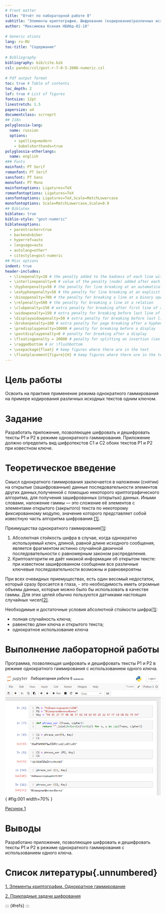 ```yaml
---
# Front matter
title: "Отчёт по лабораторной работе 8"
subtitle: "Элементы криптографии. Шифрование (кодирование)различных исходных текстов одним ключом"
author: "Максимова Ксения НБИбд-02-18"

# Generic otions
lang: ru-RU
toc-title: "Содержание"

# Bibliography
bibliography: bib/cite.bib
csl: pandoc/csl/gost-r-7-0-5-2008-numeric.csl

# Pdf output format
toc: true # Table of contents
toc_depth: 2
lof: true # List of figures
fontsize: 12pt
linestretch: 1.5
papersize: a4
documentclass: scrreprt
## I18n
polyglossia-lang:
  name: russian
  options:
	- spelling=modern
	- babelshorthands=true
polyglossia-otherlangs:
  name: english
### Fonts
mainfont: PT Serif
romanfont: PT Serif
sansfont: PT Sans
monofont: PT Mono
mainfontoptions: Ligatures=TeX
romanfontoptions: Ligatures=TeX
sansfontoptions: Ligatures=TeX,Scale=MatchLowercase
monofontoptions: Scale=MatchLowercase,Scale=0.9
## Biblatex
biblatex: true
biblio-style: "gost-numeric"
biblatexoptions:
  - parentracker=true
  - backend=biber
  - hyperref=auto
  - language=auto
  - autolang=other*
  - citestyle=gost-numeric
## Misc options
indent: true
header-includes:
  - \linepenalty=10 # the penalty added to the badness of each line within a paragraph (no associated penalty node) Increasing the value makes tex try to have fewer lines in the paragraph.
  - \interlinepenalty=0 # value of the penalty (node) added after each line of a paragraph.
  - \hyphenpenalty=50 # the penalty for line breaking at an automatically inserted hyphen
  - \exhyphenpenalty=50 # the penalty for line breaking at an explicit hyphen
  - \binoppenalty=700 # the penalty for breaking a line at a binary operator
  - \relpenalty=500 # the penalty for breaking a line at a relation
  - \clubpenalty=150 # extra penalty for breaking after first line of a paragraph
  - \widowpenalty=150 # extra penalty for breaking before last line of a paragraph
  - \displaywidowpenalty=50 # extra penalty for breaking before last line before a display math
  - \brokenpenalty=100 # extra penalty for page breaking after a hyphenated line
  - \predisplaypenalty=10000 # penalty for breaking before a display
  - \postdisplaypenalty=0 # penalty for breaking after a display
  - \floatingpenalty = 20000 # penalty for splitting an insertion (can only be split footnote in standard LaTeX)
  - \raggedbottom # or \flushbottom
  - \usepackage{float} # keep figures where there are in the text
  - \floatplacement{figure}{H} # keep figures where there are in the text
---
```


# Цель работы

Освоить на практике применение режима однократного гаммирования на примере кодирования различных исходных текстов одним ключом.

# Задание

Разработать приложение, позволяющее шифровать и дешифровать тексты P1 и P2 в режиме однократного гаммирования. 
Приложение должно определить вид шифротекстов C1 и C2 обоих текстов P1 и P2 при известном ключе.

# Теоретическое введение

Смысл однократного гаммирования заключается в наложении (снятии) на открытые (зашифрованные) данные
последовательности элементов других данных,полученной с помощью некоторого криптографического алгоритма, 
для получения зашифрованных (открытых) данных. Иными словами, наложение
гаммы — это сложение её элементов с элементами открытого (закрытого)
текста по некоторому фиксированному модулю, 
значение которого представляет собой известную часть алгоритма шифрования [[1]](https://esystem.rudn.ru/pluginfile.php/1198312/mod_resource/content/2/007-lab_crypto-gamma.pdf).

Преимущества однократного гаммирования[[1]](https://esystem.rudn.ru/pluginfile.php/1198312/mod_resource/content/2/007-lab_crypto-gamma.pdf):
1. Абсолютная стойкость шифра в случае, когда однократно используемый ключ, длиной, равной длине исходного сообщения,
является фрагментом истинно случайной двоичной последовательности с равномерным законом распределения. 
2. Криптоалгоритм не даёт никакой информации об открытом тексте: при известном зашифрованном сообщении
все различные ключевые последовательности возможны и равновероятны

При всех очевидных приемуществах, есть один весомый недостаток, который сразу бросается в глаза, - это необходимость иметь огромные объемы данных, 
которые можно было бы использовать в качестве гаммы. Для этих целей обычно пользуются датчиками настоящих случайных чисел[[2]](https://bugtraq.ru/library/books/crypto/chapter7/). 
 
Необходимые и достаточные условия абсолютной стойкости шифра[[1]](https://esystem.rudn.ru/pluginfile.php/1198312/mod_resource/content/2/007-lab_crypto-gamma.pdf):
- полная случайность ключа;
- равенство длин ключа и открытого текста;
- однократное использование ключа

# Выполнение лабораторной работы

Программа, позволяющая шифровать и дешифровать тексты P1 и P2 в режиме однократного гаммирования с использованием одного ключа.

![Рис 1.Код программы](image/1.png){ #fig:001 width=70% }

[Рисунок 1](image/1.png)

# Выводы

Разработано приложение, позволяющее шифровать и дешифровать тексты P1 и P2 в режиме однократного гаммирования с использованием одного ключа.

# Список литературы{.unnumbered}

[1. Элементы криптографии. Однократное гаммирование](https://esystem.rudn.ru/pluginfile.php/1198312/mod_resource/content/2/007-lab_crypto-gamma.pdf)

[2. Прикладные задачи шифрования](https://bugtraq.ru/library/books/crypto/chapter7/)

::: {#refs}
:::
